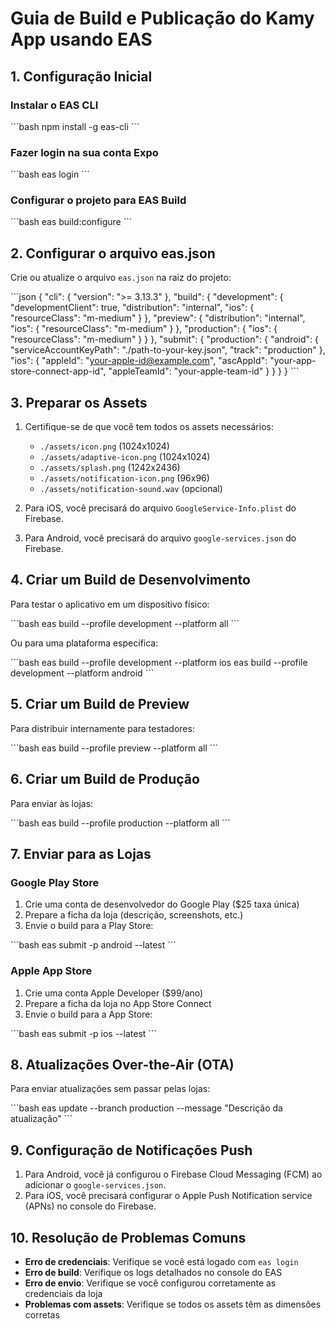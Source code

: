 # Guia de Build e Publicação do Kamy App usando EAS

## 1. Configuração Inicial

### Instalar o EAS CLI
\`\`\`bash
npm install -g eas-cli
\`\`\`

### Fazer login na sua conta Expo
\`\`\`bash
eas login
\`\`\`

### Configurar o projeto para EAS Build
\`\`\`bash
eas build:configure
\`\`\`

## 2. Configurar o arquivo eas.json

Crie ou atualize o arquivo `eas.json` na raiz do projeto:

\`\`\`json
{
  "cli": {
    "version": ">= 3.13.3"
  },
  "build": {
    "development": {
      "developmentClient": true,
      "distribution": "internal",
      "ios": {
        "resourceClass": "m-medium"
      }
    },
    "preview": {
      "distribution": "internal",
      "ios": {
        "resourceClass": "m-medium"
      }
    },
    "production": {
      "ios": {
        "resourceClass": "m-medium"
      }
    }
  },
  "submit": {
    "production": {
      "android": {
        "serviceAccountKeyPath": "./path-to-your-key.json",
        "track": "production"
      },
      "ios": {
        "appleId": "your-apple-id@example.com",
        "ascAppId": "your-app-store-connect-app-id",
        "appleTeamId": "your-apple-team-id"
      }
    }
  }
}
\`\`\`

## 3. Preparar os Assets

1. Certifique-se de que você tem todos os assets necessários:
   - `./assets/icon.png` (1024x1024)
   - `./assets/adaptive-icon.png` (1024x1024)
   - `./assets/splash.png` (1242x2436)
   - `./assets/notification-icon.png` (96x96)
   - `./assets/notification-sound.wav` (opcional)

2. Para iOS, você precisará do arquivo `GoogleService-Info.plist` do Firebase.
3. Para Android, você precisará do arquivo `google-services.json` do Firebase.

## 4. Criar um Build de Desenvolvimento

Para testar o aplicativo em um dispositivo físico:

\`\`\`bash
eas build --profile development --platform all
\`\`\`

Ou para uma plataforma específica:

\`\`\`bash
eas build --profile development --platform ios
eas build --profile development --platform android
\`\`\`

## 5. Criar um Build de Preview

Para distribuir internamente para testadores:

\`\`\`bash
eas build --profile preview --platform all
\`\`\`

## 6. Criar um Build de Produção

Para enviar às lojas:

\`\`\`bash
eas build --profile production --platform all
\`\`\`

## 7. Enviar para as Lojas

### Google Play Store

1. Crie uma conta de desenvolvedor do Google Play ($25 taxa única)
2. Prepare a ficha da loja (descrição, screenshots, etc.)
3. Envie o build para a Play Store:

\`\`\`bash
eas submit -p android --latest
\`\`\`

### Apple App Store

1. Crie uma conta Apple Developer ($99/ano)
2. Prepare a ficha da loja no App Store Connect
3. Envie o build para a App Store:

\`\`\`bash
eas submit -p ios --latest
\`\`\`

## 8. Atualizações Over-the-Air (OTA)

Para enviar atualizações sem passar pelas lojas:

\`\`\`bash
eas update --branch production --message "Descrição da atualização"
\`\`\`

## 9. Configuração de Notificações Push

1. Para Android, você já configurou o Firebase Cloud Messaging (FCM) ao adicionar o `google-services.json`.
2. Para iOS, você precisará configurar o Apple Push Notification service (APNs) no console do Firebase.

## 10. Resolução de Problemas Comuns

- **Erro de credenciais**: Verifique se você está logado com `eas login`
- **Erro de build**: Verifique os logs detalhados no console do EAS
- **Erro de envio**: Verifique se você configurou corretamente as credenciais da loja
- **Problemas com assets**: Verifique se todos os assets têm as dimensões corretas
